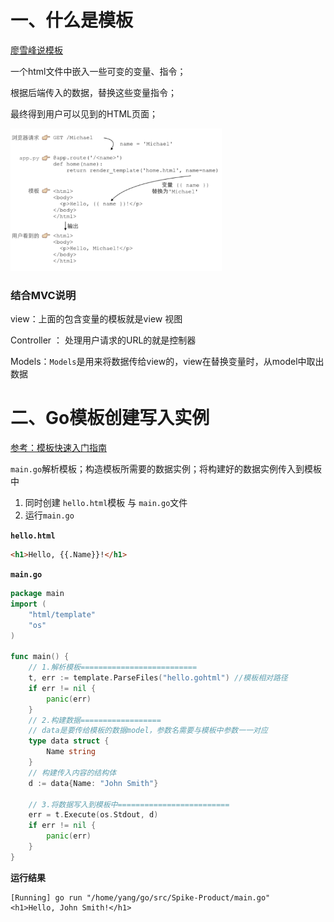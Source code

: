 

# 一、什么是模板

[廖雪峰说模板](https://www.liaoxuefeng.com/wiki/1016959663602400/1017806952856928)

一个html文件中嵌入一些可变的变量、指令；

根据后端传入的数据，替换这些变量指令；

最终得到用户可以见到的HTML页面；

<img src="pic/什么是html模板.assets/image-20220808171909574.png" alt="image-20220808171909574" style="zoom:33%;" />

### 结合MVC说明

view：上面的包含变量的模板就是view 视图

Controller ： 处理用户请求的URL的就是控制器

Models：`Models`是用来将数据传给view的，view在替换变量时，从model中取出数据



# 二、Go模板创建写入实例

[参考：模板快速入门指南](https://bbs.huaweicloud.com/blogs/334515)

`main.go`解析模板；构造模板所需要的数据实例；将构建好的数据实例传入到模板中



1. 同时创建 `hello.html`模板 与 `main.go`文件
2. 运行`main.go`



**`hello.html`**

```html
<h1>Hello, {{.Name}}!</h1>
```

**`main.go`**

```go
package main
import (
	"html/template"
	"os"
)

func main() {
	// 1.解析模板==========================
	t, err := template.ParseFiles("hello.gohtml") //模板相对路径
	if err != nil {
		panic(err)
	}
	// 2.构建数据==================
	// data是要传给模板的数据model，参数名需要与模板中参数一一对应
	type data struct {
		Name string
	}
	// 构建传入内容的结构体
	d := data{Name: "John Smith"}

	// 3.将数据写入到模板中=========================
	err = t.Execute(os.Stdout, d)
	if err != nil {
		panic(err)
	}
}
```



**运行结果**

```shell
[Running] go run "/home/yang/go/src/Spike-Product/main.go"
<h1>Hello, John Smith!</h1>
```

